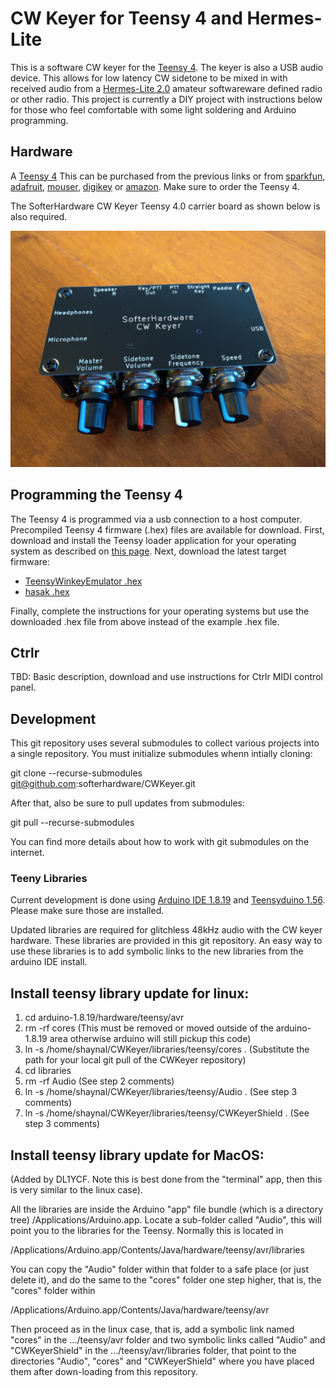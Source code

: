 # CW Keyer for Teensy 4 and Hermes-Lite

This is a software CW keyer for the [Teensy 4](https://www.pjrc.com/teensy/). The keyer is also a USB audio device. This allows for low latency CW sidetone to be mixed in with received audio from a [Hermes-Lite 2.0](http://www.hermeslite.com/) amateur softwareware defined radio or other radio. This project is currently a DIY project with instructions below for those who feel comfortable with some light soldering and Arduino programming.

## Hardware

A [Teensy 4](https://www.pjrc.com/store/teensy40.html) This can be purchased from the previous links or from [sparkfun](https://www.sparkfun.com/), [adafruit](https://www.adafruit.com/), [mouser](https://www.mouser.com/), [digikey](https://www.digikey.com/) or [amazon](https://www.amazon.com/). Make sure to order the Teensy 4.

The SofterHardware CW Keyer Teensy 4.0 carrier board as shown below is also required.

![SofterHardwareCWKeyer](./pictures/softerhardware_cwkeyer.jpg)


## Programming the Teensy 4

The Teensy 4 is programmed via a usb connection to a host computer. Precompiled Teensy 4 firmware (.hex) files are available for download. First, download and install the Teensy loader application for your operating system as described on [this page](https://www.pjrc.com/teensy/loader.html). Next, download the latest target firmware:

 * [TeensyWinkeyEmulator .hex](./releases/20220109/TeensyWinkeyEmulator.ino.hex)
 * [hasak .hex](./releases/hasak_20210419.hex)


Finally, complete the instructions for your operating systems but use the downloaded .hex file from above instead of the example .hex file.

## Ctrlr

TBD: Basic description, download and use instructions for Ctrlr MIDI control panel.

## Development

This git repository uses several submodules to collect various projects into a single repository. You must initialize submodules whenn intially cloning:

git clone --recurse-submodules git@github.com:softerhardware/CWKeyer.git

After that, also be sure to pull updates from submodules:

git pull --recurse-submodules

You can find more details about how to work with git submodules on the internet.

### Teeny Libraries

Current development is done using [Arduino IDE 1.8.19](https://www.arduino.cc/en/software) and [Teensyduino 1.56](https://www.pjrc.com/teensy/td_download.html). Please make sure those are installed.

Updated libraries are required for glitchless 48kHz audio with the CW keyer hardware. These libraries are provided in this git repository. An easy way to use these libraries is to add symbolic links to the new libraries from the arduino IDE install.

Install teensy  library update for linux:
-----------------------------------------

 1. cd arduino-1.8.19/hardware/teensy/avr
 2. rm -rf cores   (This must be removed or moved outside of the arduino-1.8.19 area otherwise arduino will still pickup this code)
 3. ln -s /home/shaynal/CWKeyer/libraries/teensy/cores .   (Substitute the path for your local git pull of the CWKeyer repository)
 4. cd libraries
 5. rm -rf Audio   (See step 2 comments)
 6. ln -s /home/shaynal/CWKeyer/libraries/teensy/Audio .   (See step 3 comments)
 7. ln -s /home/shaynal/CWKeyer/libraries/teensy/CWKeyerShield .   (See step 3 comments)

Install teensy library update for MacOS:
----------------------------------------

(Added by DL1YCF. Note this is best done from the "terminal" app, then this is very similar to the
linux case).

All the libraries are inside the Arduino "app" file bundle (which is a directory tree)
/Applications/Arduino.app. Locate a sub-folder called "Audio", this will point you to
the libraries for the Teensy. Normally this is located in

/Applications/Arduino.app/Contents/Java/hardware/teensy/avr/libraries

You can copy the "Audio" folder within that folder to a safe place (or just delete it),
and do the same to the "cores" folder one step higher, that is, the "cores" folder within

/Applications/Arduino.app/Contents/Java/hardware/teensy/avr

Then proceed as in the linux case, that is, add a symbolic link named "cores" in the .../teensy/avr
folder and two symbolic links called "Audio" and "CWKeyerShield" in the
.../teensy/avr/libraries folder, that point to the directories "Audio", "cores" and
"CWKeyerShield" where you have placed them after down-loading from this repository.




